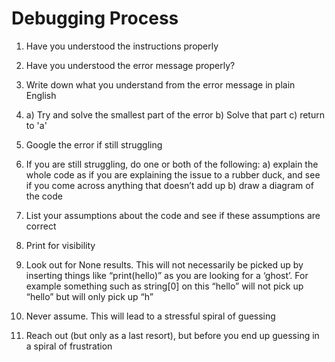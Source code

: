 # Debugging Process


1.	Have you understood the instructions properly

2.	Have you understood the error message properly?

3.	Write down what you understand from the error message in plain English

4.	a) Try and solve the smallest part of the error
b) Solve that part
c) return to 'a'

5.	Google the error if still struggling

6.	If you are still struggling, do one or both of the following:
a)	explain the whole code as if you are explaining the issue to a rubber duck, and see if you come across anything that doesn’t add up
b)	draw a diagram of the code

7.	List your assumptions about the code and see if these assumptions are correct

8.	Print for visibility

9.	Look out for None results. This will not necessarily be picked up by inserting things like “print(hello)” as you are looking for a ‘ghost’. For example something such as string[0] on this “hello” will not pick up “hello” but will only pick up “h”

10.	Never assume. This will lead to a stressful spiral of guessing

11.	Reach out (but only as a last resort), but before you end up guessing in a spiral of frustration
